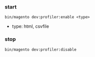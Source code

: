 ### start
`bin/magento dev:profiler:enable <type>`
- type: html, csvfile
### stop
`bin/magento dev:profiler:disable`